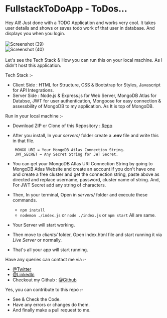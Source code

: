 # FullstackToDoApp - ToDos...

Hey All! Just done with a TODO Application and works very cool. It takes user details and shows or saves todo work of that user in database. And displays you when you login.
\
\
![Screenshot (39)](https://user-images.githubusercontent.com/109240118/218405162-4aca4c31-c560-476f-8ec4-7aea348b2300.png)
\
![Screenshot (40)](https://user-images.githubusercontent.com/109240118/218405172-8fa3a8ec-f26d-4d5c-9bde-a90c0e0b2ef8.png)
\
\
Let's see the Tech Stack & How you can run this on your local machine. As I didn't host this application.

Tech Stack :-
- Client Side : HTML for Structure, CSS & Bootstrap for Styles, Javascript for API Integrations.
- Server Side : Node.js & Express.js for Web Server, MongoDB Atlas for Databse, JWT for user authentication, Mongoose for easy connection & assessbility of MongoDB to my application. As It is top of MongoDB.

Run in your local machine :-
- Download ZIP or Clone of this Repository : [Repo](https://github.com/t2e0j0a4/FullstackToDoApp/)
- After you install, In your _servers/_ folder create a __.env__ file and write this in that file.

  ```
   MONGO_URI = Your MongoDB Atlas Connection String.
   JWT_SECRET = Any Secret String for JWT Secret.
  ```
- You can get your MongoDB Atlas URI Connection String by going to MongoDB Atlas Website and create an account if you don't have one and create a free cluster and get the connection string, paste above as directed and replace username, password, cluster name of string. And, For JWT Secret add any string of characters.
- Then, In your terminal, Open in _servers/_ folder and execute these commands.
  - `npm install`
  - `nodemon ./index.js` or `node ./index.js` or `npm start` All are same.
- Your Server will start working.
- Then move to _clients/_ folder, Open index.html file and start running it via _Live Server_ or normally.
- That's all your app will start running.

Have any queries can contact me via :-
- [@Twitter](https://twitter.com/innerteja04/)
- [@LinkedIn](https://linkedin/com/in/t2e0j0a4/)
- Checkout my Github : [@Github](https://github.com/t2e0j0a4/)

Yes, you can contribute to this repo :-
- See & Check the Code.
- Have any errors or changes do them.
- And finally make a pull request to me.
